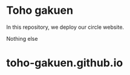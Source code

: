 # Toho gakuen

In this repository, we deploy our circle website.

Nothing else
# toho-gakuen.github.io
